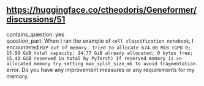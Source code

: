 ## https://huggingface.co/ctheodoris/Geneformer/discussions/51

contains_question: yes  
question_part: When I ran the example of `cell classification notebook`, I encountered `HIP out of memory. Tried to allocate 674.00 MiB (GPU 0; 15.98 GiB total capacity; 14.77 GiB already allocated; 0 bytes free; 15.43 GiB reserved in total by PyTorch) If reserved memory is >> allocated memory try setting max_split_size_mb to avoid fragmentation. `  error. Do you have any improvement measures or any requirements for my memory.